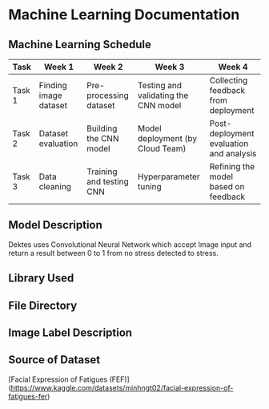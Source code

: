 # Machine Learning Documentation

## Machine Learning Schedule

| Task     | Week 1                 | Week 2                   | Week 3                               | Week 4                                  |
| -------- | ---------------------- | ------------------------ | ------------------------------------ | --------------------------------------- |
| Task 1   | Finding image dataset  | Pre-processing dataset   | Testing and validating the CNN model | Collecting feedback from deployment     |
| Task 2   | Dataset evaluation     | Building the CNN model   | Model deployment (by Cloud Team)     | Post-deployment evaluation and analysis |
| Task 3   | Data cleaning          | Training and testing CNN | Hyperparameter tuning                | Refining the model based on feedback    |



## Model Description
Dektes uses Convolutional Neural Network which accept Image input and return a result between 0 to 1 from no stress detected to stress.


## Library Used






## File Directory



## Image Label Description



## Source of Dataset
[Facial Expression of Fatigues (FEF)] (https://www.kaggle.com/datasets/minhngt02/facial-expression-of-fatigues-fer)
